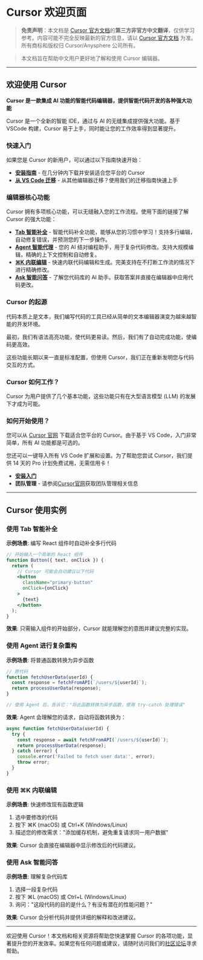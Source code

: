 # Cursor 欢迎页面

> **免责声明**：本文档是 [Cursor 官方文档](https://docs.cursor.com/get-started/welcome)的**第三方非官方中文翻译**，仅供学习参考。内容可能不完全反映最新的官方信息，请以 [Cursor 官方文档](https://docs.cursor.com) 为准。所有商标和版权归 Cursor/Anysphere 公司所有。

> 本文档旨在帮助中文用户更好地了解和使用 Cursor 编辑器。

---

## 欢迎使用 Cursor

**Cursor 是一款集成 AI 功能的智能代码编辑器，提供智能代码开发的各种强大功能**

Cursor 是一个全新的智能 IDE，通过与 AI 的无缝集成提供强大功能。基于 VSCode 构建，Cursor 易于上手，同时能让您的工作效率得到显著提升。

### 快速入门

如果您是 Cursor 的新用户，可以通过以下指南快速开始：

- **[安装指南](/ai/cursor/install)** - 在几分钟内下载并安装适合您平台的 Cursor
- **[从 VS Code 迁移](/ai/cursor/migrate-vscode)** - 从其他编辑器迁移？使用我们的迁移指南快速上手

### 编辑器核心功能

Cursor 拥有多项核心功能，可以无缝融入您的工作流程。使用下面的链接了解 Cursor 的强大功能：

- **[Tab 智能补全](/ai/cursor/tab)** - 智能代码补全功能，能够从您的习惯中学习！支持多行编辑，自动修复错误，并预测您的下一步操作。
- **[Agent 智能代理](/ai/cursor/agent)** - 您的 AI 结对编程助手，用于复杂代码修改。支持大规模编辑，精确的上下文控制和自动修复。
- **[⌘K 内联编辑](/ai/cursor/cmd-k)** - 快速内联代码编辑和生成。完美支持在不打断工作流的情况下进行精确修改。
- **[Ask 智能问答](/ai/cursor/ask)** - 了解您代码库的 AI 助手。获取答案并直接在编辑器中应用代码更改。

### Cursor 的起源

代码本质上是文本，我们编写代码的工具已经从简单的文本编辑器演变为越来越智能的开发环境。

最初，我们有语法高亮功能，使代码更易读。然后，我们有了自动完成功能，使编码更高效。

这些功能长期以来一直是标准配置，但使用 Cursor，我们正在重新发明您与代码交互的方式。

### Cursor 如何工作？

Cursor 为用户提供了几个基本功能，这些功能只有在大型语言模型 (LLM) 的发展下才成为可能。

### 如何开始使用？

您可以从 [Cursor 官网](https://www.cursor.com) 下载适合您平台的 Cursor。由于基于 VS Code，入门非常简单，所有 AI 功能都是可选的。

您还可以一键导入所有 VS Code 扩展和设置。为了帮助您尝试 Cursor，我们提供 14 天的 Pro 计划免费试用，无需信用卡！

- **[安装入门](/ai/cursor/install)**
- **团队管理** - 请参阅[Cursor官网](https://cursor.com)获取团队管理相关信息

---

## Cursor 使用实例

### 使用 Tab 智能补全

**示例场景**: 编写 React 组件时自动补全多行代码

```jsx
// 开始输入一个简单的 React 组件
function Button({ text, onClick }) {
  return (
    // Cursor 可能会自动建议以下代码
    <button 
      className="primary-button"
      onClick={onClick}
    >
      {text}
    </button>
  );
}
```

**效果**: 只需输入组件的开始部分，Cursor 就能理解您的意图并建议完整的实现。

### 使用 Agent 进行复杂重构

**示例场景**: 将普通函数转换为异步函数

```js
// 原代码
function fetchUserData(userId) {
  const response = fetchFromAPI(`/users/${userId}`);
  return processUserData(response);
}

// 使用 Agent 后，告诉它："将此函数转换为异步函数，使用 try-catch 处理错误"
```

**效果**: Agent 会理解您的请求，自动将函数转换为：

```js
async function fetchUserData(userId) {
  try {
    const response = await fetchFromAPI(`/users/${userId}`);
    return processUserData(response);
  } catch (error) {
    console.error('Failed to fetch user data:', error);
    throw error;
  }
}
```

### 使用 ⌘K 内联编辑

**示例场景**: 快速修改现有函数逻辑

1. 选中要修改的代码
2. 按下 ⌘K (macOS) 或 Ctrl+K (Windows/Linux)
3. 描述您的修改需求："添加缓存机制，避免重复请求同一用户数据"

**效果**: Cursor 会直接在编辑器中显示修改后的代码建议。

### 使用 Ask 智能问答

**示例场景**: 理解复杂代码库

1. 选择一段复杂代码
2. 按下 ⌘L (macOS) 或 Ctrl+L (Windows/Linux)
3. 询问："这段代码的目的是什么？有没有潜在的性能问题？"

**效果**: Cursor 会分析代码并提供详细的解释和改进建议。

---

欢迎使用 Cursor！本文档和相关资源将帮助您快速掌握 Cursor 的各项功能，显著提升您的开发效率。如果您有任何问题或建议，请随时访问我们的[社区论坛](https://forum.cursor.com)寻求帮助。 
